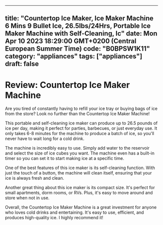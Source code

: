 
---
title: "Countertop Ice Maker, Ice Maker Machine 6 Mins 9 Bullet Ice, 26.5lbs/24Hrs, Portable Ice Maker Machine with Self-Cleaning, Ic" 
date: Mon Apr 10 2023 18:29:00 GMT+0200 (Central European Summer Time)
code: "B0BPSW1K11"
category: "appliances"
tags: ["appliances"] 
draft: false
---
    
# Review: Countertop Ice Maker Machine

Are you tired of constantly having to refill your ice tray or buying bags of ice from the store? Look no further than the Countertop Ice Maker Machine!

This portable and self-cleaning ice maker can produce up to 26.5 pounds of ice per day, making it perfect for parties, barbecues, or just everyday use. It only takes 6-8 minutes for the machine to produce a batch of ice, so you'll never have to wait long for a cold drink.

The machine is incredibly easy to use. Simply add water to the reservoir and select the size of ice cubes you want. The machine even has a built-in timer so you can set it to start making ice at a specific time.

One of the best features of this ice maker is its self-cleaning function. With just the touch of a button, the machine will clean itself, ensuring that your ice is always fresh and clean.

Another great thing about this ice maker is its compact size. It's perfect for small apartments, dorm rooms, or RVs. Plus, it's easy to move around and store when not in use.

Overall, the Countertop Ice Maker Machine is a great investment for anyone who loves cold drinks and entertaining. It's easy to use, efficient, and produces high-quality ice. I highly recommend it!